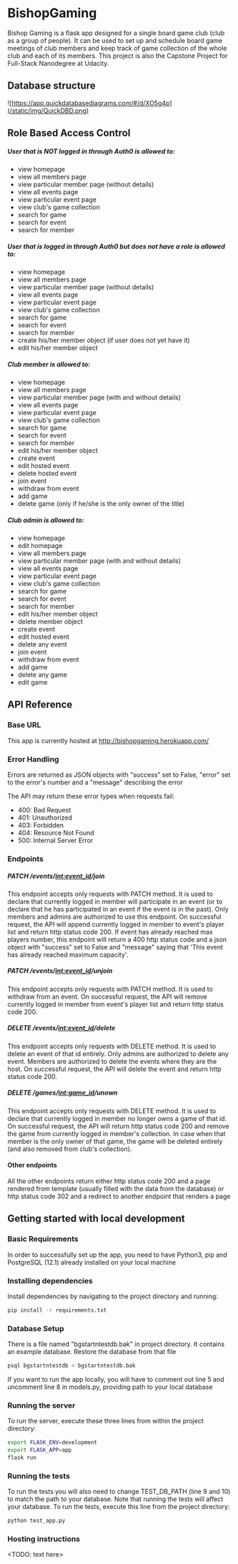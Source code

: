 # BishopGaming
Bishop Gaming is a flask app designed for a single board game club (club as a group of people). It can be used to set up and schedule board game meetings of club members and keep track of game collection of the whole club and each of its members. This project is also the Capstone Project for Full-Stack Nanodegree at Udacity.

## Database structure
![https://app.quickdatabasediagrams.com/#/d/XO5g4p](/static/img/QuickDBD.png)
## Role Based Access Control

##### User that is NOT logged in through Auth0 is allowed to:
- view homepage
- view all members page
- view particular member page (without details)
- view all events page
- view particular event page 
- view club's game collection
- search for game
- search for event
- search for member

##### User that is logged in through Auth0 but does not have a role is allowed to:
- view homepage
- view all members page
- view particular member page (without details)
- view all events page
- view particular event page 
- view club's game collection
- search for game
- search for event
- search for member
- create his/her member object (if user does not yet have it)
- edit his/her member object

##### Club member is allowed to:
- view homepage
- view all members page
- view particular member page (with and without details)
- view all events page
- view particular event page 
- view club's game collection
- search for game
- search for event
- search for member
- edit his/her member object
- create event
- edit hosted event
- delete hosted event
- join event
- withdraw from event
- add game
- delete game (only if he/she is the only owner of the title)

##### Club admin is allowed to:
- view homepage
- edit homepage
- view all members page
- view particular member page (with and without details)
- view all events page
- view particular event page 
- view club's game collection
- search for game
- search for event
- search for member
- edit his/her member object
- delete member object
- create event
- edit hosted event
- delete any event
- join event
- withdraw from event
- add game
- delete any game
- edit game

## API Reference

### Base URL
This app is currently hosted at http://bishopgaming.herokuapp.com/
### Error Handling
Errors are returned as JSON objects with "success" set to False, "error" set to the error's number and a "message" describing the error

The API may return these error types when requests fail:
- 400: Bad Request
- 401: Unauthorized
- 403: Forbidden
- 404: Resource Not Found
- 500: Internal Server Error

### Endpoints

##### PATCH /events/<int:event_id>/join
This endpoint accepts only requests with PATCH method. It is used to declare that currently logged in member will participate in an event (or to declare that he has participated in an event if the event is in the past).
Only members and admins are authorized to use this endpoint.
On successful request, the API will append currently logged in member to event's player list and return http status code 200.
If event has already reached max players number, this endpoint will return a 400 http status code and a json object with "success" set to False and "message" saying that 'This event has already reached maximum capacity'.

##### PATCH /events/<int:event_id>/unjoin
This endpoint accepts only requests with PATCH method. It is used to withdraw from an event.
On successful request, the API will remove currently logged in member from event's player list and return http status code 200.

##### DELETE /events/<int:event_id>/delete
This endpoint accepts only requests with DELETE method. It is used to delete an event of that id entirely.
Only admins are authorized to delete any event. Members are authorized to delete the events where they are the host.
On successful request, the API will delete the event and return http status code 200.


##### DELETE /games/<int:game_id>/unown
This endpoint accepts only requests with DELETE method. It is used to declare that currently logged in member no longer owns a game of that id.
On successful request, the API will return http status code 200 and remove the game from currently logged in member's collection. In case when that member is the only owner of that game, the game will be deleted entirely (and also removed from club's collection).

#### Other endpoints
All the other endpoints return either http status code 200 and a page rendered from template (usually filled with the data from the database) or http status code 302 and a redirect to another endpoint that renders a page

## Getting started with local development

### Basic Requirements

In order to successfully set up the app, you need to have Python3, pip and PostgreSQL (12.1) already installed on your local machine

### Installing dependencies

Install dependencies by navigating to the project directory and running:

```bash
pip install -r requirements.txt
```

### Database Setup

There is a file named "bgstartntestdb.bak" in project directory. It contains an example database.
Restore the database from that file 
```bash
psql bgstartntestdb < bgstartntestdb.bak
```

If you want to run the app locally, you will have to comment out line 5 and uncomment line 8 in models.py, providing path to your local database

### Running the server

To run the server, execute these three lines from within the project directory:
```bash
export FLASK_ENV=development
export FLASK_APP=app
flask run
```

### Running the tests
To run the tests you will also need to change TEST_DB_PATH (line 9 and 10) to match the path to your database. Note that running the tests will affect your database.
To run the tests, execute this line from the project directory:
```bash
python test_app.py
```

### Hosting instructions

<TODO: text here>

